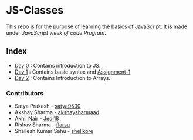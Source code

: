 # JS-Classes

This repo is for the purpose of learning the basics of JavaScript. It is made under *JavaScript week of code Program*.

## Index

* [Day 0](/DAY%200/) : Contains introduction to JS.
* [Day 1](/DAY%201/) : Contains basic syntax and [Assignment-1](/DAY%201/assignment-1.md)
* [Day 2](/DAY%202/) : Contains Introduction to Arrays.

### Contributors

* Satya Prakash - [satya9500](https://github.com/satya9500)
* Akshay Sharma - [akshaysharmaad](https://github.com/akshaysharmaad)
* Akhil Nair - [Jedi18](https://github.com/Jedi18)
* Rishav Sharma - [flarsu](https://github.com/flarsu)
* Shailesh Kumar Sahu - [shellkore](https://github.com/shellkore)
